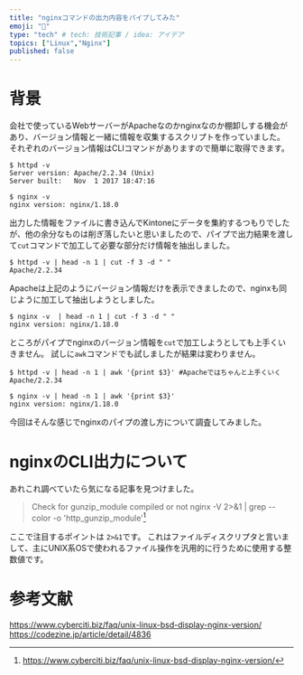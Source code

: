```yaml
---
title: "nginxコマンドの出力内容をパイプしてみた"
emoji: "🐁"
type: "tech" # tech: 技術記事 / idea: アイデア
topics: ["Linux","Nginx"]
published: false
---
```

# 背景
会社で使っているWebサーバーがApacheなのかnginxなのか棚卸しする機会があり、バージョン情報と一緒に情報を収集するスクリプトを作っていました。
それぞれのバージョン情報はCLIコマンドがありますので簡単に取得できます。

```shell
$ httpd -v
Server version: Apache/2.2.34 (Unix)
Server built:   Nov  1 2017 18:47:16

$ nginx -v
nginx version: nginx/1.18.0
```

出力した情報をファイルに書き込んでKintoneにデータを集約するつもりでしたが、他の余分なものは削ぎ落したいと思いましたので、パイプで出力結果を渡して`cut`コマンドで加工して必要な部分だけ情報を抽出しました。

```shell
$ httpd -v | head -n 1 | cut -f 3 -d " "
Apache/2.2.34
```

Apacheは上記のようにバージョン情報だけを表示できましたので、nginxも同じように加工して抽出しようとしました。

```shell
$ nginx -v  | head -n 1 | cut -f 3 -d " "
nginx version: nginx/1.18.0
```

ところがパイプでnginxのバージョン情報を`cut`で加工しようとしても上手くいきません。
試しに`awk`コマンドでも試しましたが結果は変わりません。

```shell
$ httpd -v | head -n 1 | awk '{print $3}' #Apacheではちゃんと上手くいく
Apache/2.2.34

$ nginx -v | head -n 1 | awk '{print $3}' 
nginx version: nginx/1.18.0
```
今回はそんな感じでnginxのパイプの渡し方について調査してみました。

# nginxのCLI出力について
あれこれ調べていたら気になる記事を見つけました。

> Check for gunzip_module compiled or not
nginx -V 2>&1 | grep --color -o 'http_gunzip_module'[^1]


[^1]: https://www.cyberciti.biz/faq/unix-linux-bsd-display-nginx-version/


ここで注目するポイントは `2>&1`です。
これはファイルディスクリプタと言いまして、主にUNIX系OSで使われるファイル操作を汎用的に行うために使用する整数値です。





# 参考文献
https://www.cyberciti.biz/faq/unix-linux-bsd-display-nginx-version/
https://codezine.jp/article/detail/4836

